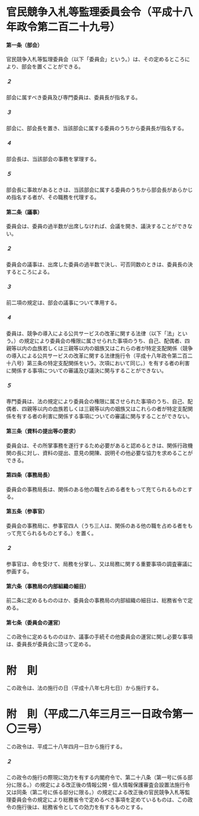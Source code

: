 # 官民競争入札等監理委員会令（平成十八年政令第二百二十九号）
#### 第一条（部会）
官民競争入札等監理委員会（以下「委員会」という。）は、その定めるところにより、部会を置くことができる。
##### ２
部会に属すべき委員及び専門委員は、委員長が指名する。
##### ３
部会に、部会長を置き、当該部会に属する委員のうちから委員長が指名する。
##### ４
部会長は、当該部会の事務を掌理する。
##### ５
部会長に事故があるときは、当該部会に属する委員のうちから部会長があらかじめ指名する者が、その職務を代理する。
#### 第二条（議事）
委員会は、委員の過半数が出席しなければ、会議を開き、議決することができない。
##### ２
委員会の議事は、出席した委員の過半数で決し、可否同数のときは、委員長の決するところによる。
##### ３
前二項の規定は、部会の議事について準用する。
##### ４
委員は、競争の導入による公共サービスの改革に関する法律（以下「法」という。）の規定により委員会の権限に属させられた事項のうち、自己、配偶者、四親等以内の血族若しくは三親等以内の姻族又はこれらの者が特定支配関係（競争の導入による公共サービスの改革に関する法律施行令（平成十八年政令第二百二十八号）第三条の特定支配関係をいう。次項において同じ。）を有する者の利害に関係する事項についての審議及び議決に関与することができない。
##### ５
専門委員は、法の規定により委員会の権限に属させられた事項のうち、自己、配偶者、四親等以内の血族若しくは三親等以内の姻族又はこれらの者が特定支配関係を有する者の利害に関係する事項についての審議に関与することができない。
#### 第三条（資料の提出等の要求）
委員会は、その所掌事務を遂行するため必要があると認めるときは、関係行政機関の長に対し、資料の提出、意見の開陳、説明その他必要な協力を求めることができる。
#### 第四条（事務局長）
委員会の事務局長は、関係のある他の職を占める者をもって充てられるものとする。
#### 第五条（参事官）
委員会の事務局に、参事官四人（うち三人は、関係のある他の職を占める者をもって充てられるものとする。）を置く。
##### ２
参事官は、命を受けて、局務を分掌し、又は局務に関する重要事項の調査審議に参画する。
#### 第六条（事務局の内部組織の細目）
前二条に定めるもののほか、委員会の事務局の内部組織の細目は、総務省令で定める。
#### 第七条（委員会の運営）
この政令に定めるもののほか、議事の手続その他委員会の運営に関し必要な事項は、委員長が委員会に諮って定める。
# 附　則
この政令は、法の施行の日（平成十八年七月七日）から施行する。
# 附　則（平成二八年三月三一日政令第一〇三号）
この政令は、平成二十八年四月一日から施行する。
##### ２
この政令の施行の際現に効力を有する内閣府令で、第二十八条（第一号に係る部分に限る。）の規定による改正後の情報公開・個人情報保護審査会設置法施行令又は同条（第二号に係る部分に限る。）の規定による改正後の官民競争入札等監理委員会令の規定により総務省令で定めるべき事項を定めているものは、この政令の施行後は、総務省令としての効力を有するものとする。
